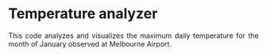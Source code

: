 # Temperature analyzer
<p align="justify">
This code analyzes and visualizes the maximum daily temperature for the month of January observed at Melbourne Airport.</p>
